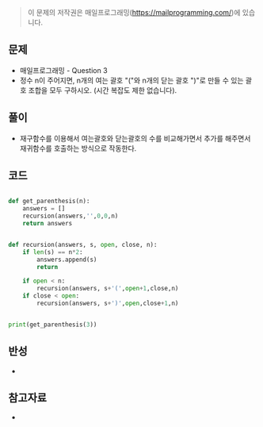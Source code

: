 > 이 문제의 저작권은 매일프로그래밍(https://mailprogramming.com/)에 있습니다.

## 문제

- 매일프로그래밍 - Question 3
- 정수 n이 주어지면, n개의 여는 괄호 "("와 n개의 닫는 괄호 ")"로 만들 수 있는 괄호 조합을 모두 구하시오. (시간 복잡도 제한 없습니다).

## 풀이

- 재구함수를 이용해서 여는괄호와 닫는괄호의 수를 비교해가면서 추가를 해주면서 재귀함수를 호출하는 방식으로 작동한다.

## 코드

```python

def get_parenthesis(n):
	answers = []
	recursion(answers,'',0,0,n)
	return answers


def recursion(answers, s, open, close, n):
	if len(s) == n*2:
		answers.append(s)
		return

	if open < n:
		recursion(answers, s+'(',open+1,close,n)
	if close < open:
		recursion(answers, s+')',open,close+1,n)


print(get_parenthesis(3))

```

## 반성

- 

## 참고자료
- 
